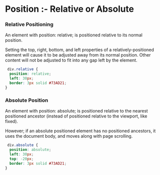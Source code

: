 # Position :- Relative or Absolute

### Relative Positioning
An element with position: relative; is positioned relative to its normal position.

Setting the top, right, bottom, and left properties of a relatively-positioned element will cause it to be adjusted away from its normal position. Other content will not be adjusted to fit into any gap left by the element.

```css
 div.relative {
  position: relative;
  left: 30px;
  border: 3px solid #73AD21;
}
```

### Absolute Position
An element with position: absolute; is positioned relative to the nearest positioned ancestor (instead of positioned relative to the viewport, like fixed).

However; if an absolute positioned element has no positioned ancestors, it uses the document body, and moves along with page scrolling.

```CSS
 div.absolute {
  position: absolute;
  left: 30px;
  top: -20px;
  border: 3px solid #73AD21;
}
```